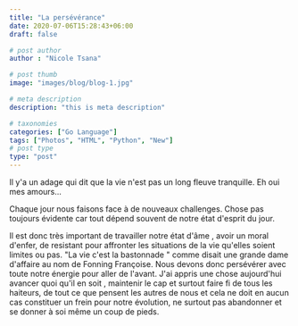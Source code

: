 ```yaml
---
title: "La persévérance"
date: 2020-07-06T15:28:43+06:00
draft: false

# post author
author : "Nicole Tsana"

# post thumb
image: "images/blog/blog-1.jpg"

# meta description
description: "this is meta description"

# taxonomies
categories: ["Go Language"]
tags: ["Photos", "HTML", "Python", "New"]
# post type
type: "post"
---
```


Il y'a un adage qui dit que la vie n'est pas un long fleuve tranquille. Eh oui mes amours...

Chaque jour nous faisons face à de nouveaux challenges.  Chose pas toujours évidente car tout dépend souvent de notre état d'esprit du jour.

Il est donc très important de travailler notre état d'âme , avoir un moral d'enfer, de resistant pour affronter les situations de la vie qu'elles soient limites ou pas. "La vie c'est la bastonnade " comme disait une grande dame d'affaire au nom de Fonning Françoise.   Nous devons donc persévérer avec toute notre énergie pour aller de l'avant. J'ai appris une chose aujourd'hui avancer quoi qu'il en soit , maintenir le cap et surtout faire fi de tous les haiteurs, de tout ce que pensent les autres de nous et cela  ne doit en aucun cas constituer un frein  pour notre évolution, ne surtout pas abandonner et se donner à soi même un coup de pieds.
                
